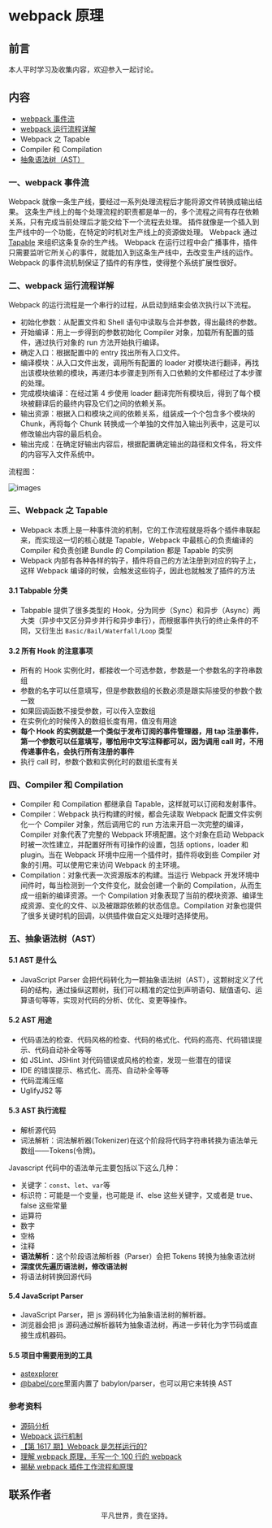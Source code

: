 # webpack 原理

## 前言

本人平时学习及收集内容，欢迎参入一起讨论。

## 内容

- [webpack 事件流](#一、webpack-事件流)
- [webpack 运行流程详解](#二、webpack-运行流程详解)
- Webpack 之 Tapable
- Compiler 和 Compilation
- [抽象语法树（AST）](#五、抽象语法树（ast）)

### 一、webpack 事件流

Webpack 就像一条生产线，要经过一系列处理流程后才能将源文件转换成输出结果。 这条生产线上的每个处理流程的职责都是单一的，多个流程之间有存在依赖关系，只有完成当前处理后才能交给下一个流程去处理。 插件就像是一个插入到生产线中的一个功能，在特定的时机对生产线上的资源做处理。 Webpack 通过 [Tapable](https://juejin.im/post/5abf33f16fb9a028e46ec352) 来组织这条复杂的生产线。 Webpack 在运行过程中会广播事件，插件只需要监听它所关心的事件，就能加入到这条生产线中，去改变生产线的运作。 Webpack 的事件流机制保证了插件的有序性，使得整个系统扩展性很好。

### 二、webpack 运行流程详解

Webpack 的运行流程是一个串行的过程，从启动到结束会依次执行以下流程。

- 初始化参数：从配置文件和 Shell 语句中读取与合并参数，得出最终的参数。
- 开始编译：用上一步得到的参数初始化 Compiler 对象，加载所有配置的插件，通过执行对象的 run 方法开始执行编译。
- 确定入口：根据配置中的 entry 找出所有入口文件。
- 编译模块：从入口文件出发，调用所有配置的 loader 对模块进行翻译，再找出该模块依赖的模块，再递归本步骤走到所有入口依赖的文件都经过了本步骤的处理。
- 完成模块编译：在经过第 4 步使用 loader 翻译完所有模块后，得到了每个模块被翻译后的最终内容及它们之间的依赖关系。
- 输出资源：根据入口和模块之间的依赖关系，组装成一个个包含多个模块的 Chunk，再将每个 Chunk 转换成一个单独的文件加入输出列表中，这是可以修改输出内容的最后机会。
- 输出完成：在确定好输出内容后，根据配置确定输出的路径和文件名，将文件的内容写入文件系统中。

流程图：

![images](webpack02.jpg)

### 三、Webpack 之 Tapable

- Webpack 本质上是一种事件流的机制，它的工作流程就是将各个插件串联起来，而实现这一切的核心就是 Tapable，Webpack 中最核心的负责编译的 Compiler 和负责创建 Bundle 的 Compilation 都是 Tapable 的实例
- Webpack 内部有各种各样的钩子，插件将自己的方法注册到对应的钩子上，这样 Webpack 编译的时候，会触发这些钩子，因此也就触发了插件的方法

#### 3.1 Tabpable 分类

- Tabpable 提供了很多类型的 Hook，分为同步（Sync）和异步（Async）两大类（异步中又区分异步并行和异步串行），而根据事件执行的终止条件的不同，又衍生出 `Basic/Bail/Waterfall/Loop` 类型

#### 3.2 所有 Hook 的注意事项

- 所有的 Hook 实例化时，都接收一个可选参数，参数是一个参数名的字符串数组
- 参数的名字可以任意填写，但是参数数组的长数必须是跟实际接受的参数个数一致
- 如果回调函数不接受参数，可以传入空数组
- 在实例化的时候传入的数组长度有用，值没有用途
- **每个 Hook 的实例就是一个类似于发布订阅的事件管理器，用 tap 注册事件，第一个参数可以任意填写，哪怕用中文写注释都可以，因为调用 call 时，不用传递事件名，会执行所有注册的事件**
- 执行 call 时，参数个数和实例化时的数组长度有关

### 四、Compiler 和 Compilation

- Compiler 和 Compilation 都继承自 Tapable，这样就可以订阅和发射事件。
- Compiler：Webpack 执行构建的时候，都会先读取 Webpack 配置文件实例化一个 Compiler 对象，然后调用它的 run 方法来开启一次完整的编译，Compiler 对象代表了完整的 Webpack 环境配置。这个对象在启动 Webpack 时被一次性建立，并配置好所有可操作的设置，包括 options，loader 和 plugin。当在 Webpack 环境中应用一个插件时，插件将收到些 Compiler 对象的引用。可以使用它来访问 Webpack 的主环境。
- Compilation：对象代表一次资源版本的构建。当运行 Webpack 开发环境中间件时，每当检测到一个文件变化，就会创建一个新的 Compilation，从而生成一组新的编译资源。一个 Compilation 对象表现了当前的模块资源、编译生成资源、变化的文件、以及被跟踪依赖的状态信息。Compilation 对象也提供了很多关键时机的回调，以供插件做自定义处理时选择使用。

### 五、抽象语法树（AST）

#### 5.1 AST 是什么

- JavaScript Parser 会把代码转化为一颗抽象语法树（AST），这颗树定义了代码的结构，通过操纵这颗树，我们可以精准的定位到声明语句、赋值语句、运算语句等等，实现对代码的分析、优化、变更等操作。

#### 5.2 AST 用途

- 代码语法的检查、代码风格的检查、代码的格式化、代码的高亮、代码错误提示、代码自动补全等等
- 如 JSLint、JSHint 对代码错误或风格的检查，发现一些潜在的错误
- IDE 的错误提示、格式化、高亮、自动补全等等
- 代码混淆压缩
- UglifyJS2 等

#### 5.3 AST 执行流程

- 解析源代码
- 词法解析：词法解析器(Tokenizer)在这个阶段将代码字符串转换为语法单元数组——Tokens(令牌)。

Javascript 代码中的语法单元主要包括以下这么几种：

- 关键字：`const`、`let`、`var`等
- 标识符：可能是一个变量，也可能是 if、else 这些关键字，又或者是 true、false 这些常量
- 运算符
- 数字
- 空格
- 注释
- **语法解析**：这个阶段语法解析器（Parser）会把 Tokens 转换为抽象语法树
- **深度优先遍历语法树，修改语法树**
- 将语法树转换回源代码

#### 5.4 JavaScript Parser

- JavaScript Parser，把 js 源码转化为抽象语法树的解析器。
- 浏览器会把 js 源码通过解析器转为抽象语法树，再进一步转化为字节码或直接生成机器码。

#### 5.5 项目中需要用到的工具

- [astexplorer](https://astexplorer.net/)
- [@babel/core](https://www.npmjs.com/package/@babel/core)里面内置了 babylon/parser，也可以用它来转换 AST

### 参考资料

- [源码分析](https://tsejx.github.io/webpack-guidebook/principle-analysis/implementation-principle/source-code-analysis)
- [Webpack 运行机制](https://github.com/jerryOnlyZRJ/webpack-loader/blob/master/docs/webpack-principle.md)
- [【第 1617 期】Webpack 是怎样运行的?](https://mp.weixin.qq.com/s/uc4fVViv4u86TTX2XsMgFA)
- [理解 webpack 原理，手写一个 100 行的 webpack](https://zhuanlan.zhihu.com/p/58151131)
- [揭秘 webpack 插件工作流程和原理](https://mp.weixin.qq.com/s/LI-SkBoPA94Ply6Qes92PA)

## 联系作者

<div align="center">
    <p>
        平凡世界，贵在坚持。
    </p>
    <img :src="$withBase('/about/contact.png')" />
</div>
